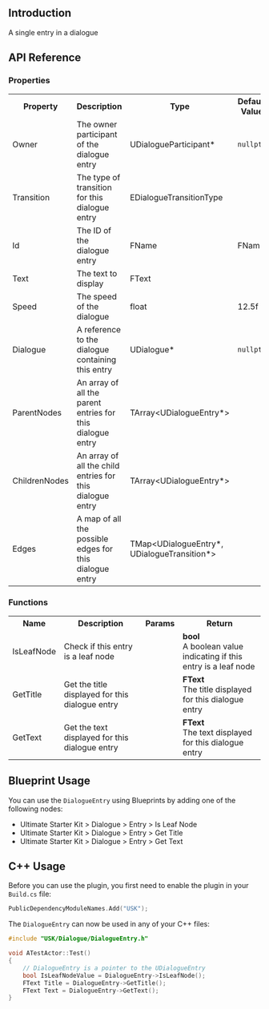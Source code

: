 ## Introduction
A single entry in a dialogue

## API Reference
### Properties
<table>
	<tr>
		<th>Property</th>
		<th>Description</th>
		<th>Type</th>
		<th>Default Value</th>
	</tr>
	<tr>
		<td>Owner</td>
		<td>The owner participant of the dialogue entry</td>
		<td>UDialogueParticipant*</td>
		<td><code>nullptr</code></td>
	</tr>
	<tr>
		<td>Transition</td>
		<td>The type of transition for this dialogue entry</td>
		<td>EDialogueTransitionType</td>
		<td></td>
	</tr>
	<tr>
		<td>Id</td>
		<td>The ID of the dialogue entry</td>
		<td>FName</td>
		<td>FNam</td>
	</tr>
	<tr>
		<td>Text</td>
		<td>The text to display</td>
		<td>FText</td>
		<td></td>
	</tr>
	<tr>
		<td>Speed</td>
		<td>The speed of the dialogue</td>
		<td>float</td>
		<td>12.5f</td>
	</tr>
	<tr>
		<td>Dialogue</td>
		<td>A reference to the dialogue containing this entry</td>
		<td>UDialogue*</td>
		<td><code>nullptr</code></td>
	</tr>
	<tr>
		<td>ParentNodes</td>
		<td>An array of all the parent entries for this dialogue entry</td>
		<td>TArray&lt;UDialogueEntry*&gt;</td>
		<td></td>
	</tr>
	<tr>
		<td>ChildrenNodes</td>
		<td>An array of all the child entries for this dialogue entry</td>
		<td>TArray&lt;UDialogueEntry*&gt;</td>
		<td></td>
	</tr>
	<tr>
		<td>Edges</td>
		<td>A map of all the possible edges for this dialogue entry</td>
		<td>TMap&lt;UDialogueEntry*, UDialogueTransition*&gt;</td>
		<td></td>
	</tr>
</table>

### Functions
<table>
	<tr>
		<th>Name</th>
		<th>Description</th>
		<th>Params</th>
		<th>Return</th>
	</tr>
	<tr>
		<td>IsLeafNode</td>
		<td>Check if this entry is a leaf node</td>
		<td></td>
		<td><strong>bool</strong><br/>A boolean value indicating if this entry is a leaf node</td>
	</tr>
	<tr>
		<td>GetTitle</td>
		<td>Get the title displayed for this dialogue entry</td>
		<td></td>
		<td><strong>FText</strong><br/>The title displayed for this dialogue entry</td>
	</tr>
	<tr>
		<td>GetText</td>
		<td>Get the text displayed for this dialogue entry</td>
		<td></td>
		<td><strong>FText</strong><br/>The text displayed for this dialogue entry</td>
	</tr>
</table>

## Blueprint Usage
You can use the <code>DialogueEntry</code> using Blueprints by adding one of the following nodes:
<ul>
	<li>Ultimate Starter Kit > Dialogue > Entry > Is Leaf Node</li>
	<li>Ultimate Starter Kit > Dialogue > Entry > Get Title</li>
	<li>Ultimate Starter Kit > Dialogue > Entry > Get Text</li>
</ul>

## C++ Usage
Before you can use the plugin, you first need to enable the plugin in your <code>Build.cs</code> file:
```c++
PublicDependencyModuleNames.Add("USK");
```

The <code>DialogueEntry</code> can now be used in any of your C++ files:
```c++
#include "USK/Dialogue/DialogueEntry.h"

void ATestActor::Test()
{
	// DialogueEntry is a pointer to the UDialogueEntry
	bool IsLeafNodeValue = DialogueEntry->IsLeafNode();
	FText Title = DialogueEntry->GetTitle();
	FText Text = DialogueEntry->GetText();
}
```

